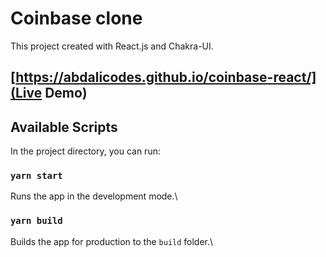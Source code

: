 # Coinbase clone

This project created with React.js and Chakra-UI.


## [https://abdalicodes.github.io/coinbase-react/](Live Demo)

## Available Scripts

In the project directory, you can run:

### `yarn start`
Runs the app in the development mode.\

### `yarn build`
Builds the app for production to the `build` folder.\
